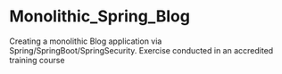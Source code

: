# Monolithic_Spring_Blog
Creating a monolithic Blog application via Spring/SpringBoot/SpringSecurity.
Exercise conducted in an accredited training course
